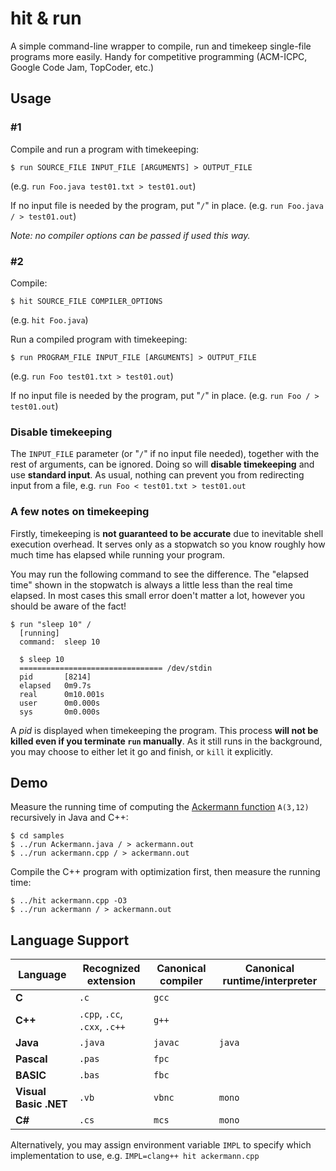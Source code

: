 # hit & run

A simple command-line wrapper to compile, run and timekeep single-file programs more easily. Handy for competitive programming (ACM-ICPC, Google Code Jam, TopCoder, etc.)

## Usage

### #1

Compile and run a program with timekeeping:

```
$ run SOURCE_FILE INPUT_FILE [ARGUMENTS] > OUTPUT_FILE
```

(e.g. `run Foo.java test01.txt > test01.out`)

If no input file is needed by the program, put "`/`" in place. (e.g. `run Foo.java / > test01.out`)

*Note: no compiler options can be passed if used this way.*

### #2

Compile:

```
$ hit SOURCE_FILE COMPILER_OPTIONS
```

(e.g. `hit Foo.java`)

Run a compiled program with timekeeping:

```
$ run PROGRAM_FILE INPUT_FILE [ARGUMENTS] > OUTPUT_FILE
```

(e.g. `run Foo test01.txt > test01.out`)

If no input file is needed by the program, put "`/`" in place. (e.g. `run Foo / > test01.out`)

### Disable timekeeping

The `INPUT_FILE` parameter (or "`/`" if no input file needed), together with the rest of arguments, can be ignored. Doing so will **disable timekeeping** and use **standard input**. As usual, nothing can prevent you from redirecting input from a file, e.g. `run Foo < test01.txt > test01.out`

### A few notes on timekeeping

Firstly, timekeeping is **not guaranteed to be accurate** due to inevitable shell execution overhead. It serves only as a stopwatch so you know roughly how much time has elapsed while running your program.

You may run the following command to see the difference. The "elapsed time" shown in the stopwatch is always a little less than the real time elapsed. In most cases this small error doen't matter a lot, however you should be aware of the fact!

```
$ run "sleep 10" /
  [running]
  command: 	sleep 10

  $ sleep 10
  ================================ /dev/stdin
  pid		[8214]
  elapsed	0m9.7s
  real		0m10.001s
  user		0m0.000s
  sys		0m0.000s
```

A *pid* is displayed when timekeeping the program. This process **will not be killed even if you terminate `run` manually**. As it still runs in the background, you may choose to either let it go and finish, or `kill` it explicitly.

## Demo

Measure the running time of computing the [Ackermann function](https://en.wikipedia.org/wiki/Ackermann_function) `A(3,12)` recursively in Java and C++:

```
$ cd samples
$ ../run Ackermann.java / > ackermann.out
$ ../run ackermann.cpp / > ackermann.out
```

Compile the C++ program with optimization first, then measure the running time:

```
$ ../hit ackermann.cpp -O3
$ ../run ackermann / > ackermann.out
```

## Language Support

| Language        | Recognized extension          | Canonical compiler | Canonical runtime/interpreter |
| --------------- | ----------------------------- | ------------------ | ----------------------------- |
| **C**  | `.c` | `gcc` | |
| **C++** | `.cpp`, `.cc`, `.cxx`, `.c++` | `g++` | |
| **Java** | `.java` | `javac` | `java` |
| **Pascal** | `.pas` | `fpc` | |
| **BASIC** | `.bas` | `fbc` | |
| **Visual Basic .NET** | `.vb` | `vbnc` | `mono` |
| **C#** | `.cs` | `mcs` | `mono` |

Alternatively, you may assign environment variable `IMPL` to specify which implementation to use, e.g. `IMPL=clang++ hit ackermann.cpp`
